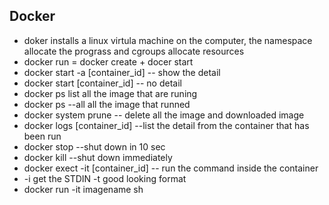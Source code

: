 ## Docker
- doker installs a linux virtula machine on the computer, the namespace allocate the prograss and cgroups allocate resources
- docker run = docker create + docer start
- docker start -a [container_id] -- show the detail
- docker start [container_id] -- no detail
- docker ps list all the image that are runing 
- docker ps --all all the image that runned
- docker system prune -- delete all the image and downloaded image
- docker logs [container_id] --list the detail from the container that has been run
- docker stop --shut down in 10 sec
- docker kill --shut down immediately 
- docker exect -it [container_id] -- run the command inside the container 
- -i get the STDIN -t good looking format
- docker run -it imagename sh
